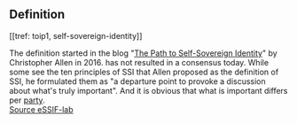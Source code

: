 ## Definition
[[tref: toip1, self-sovereign-identity]]

The definition started in the blog "[The Path to Self-Sovereign Identity](http://www.lifewithalacrity.com/2016/04/the-path-to-self-soverereign-identity.html)" by Christopher Allen in 2016. has not resulted in a consensus today. While some see the ten principles of SSI that Allen proposed as the definition of SSI, he formulated them as "a departure point to provoke a discussion about what's truly important". And it is obvious that what is important differs per [party](https://essif-lab.github.io/framework/docs/terms/party).  
[Source eSSIF-lab](https://essif-lab.github.io/framework/docs/terms/self-sovereign-identity)
